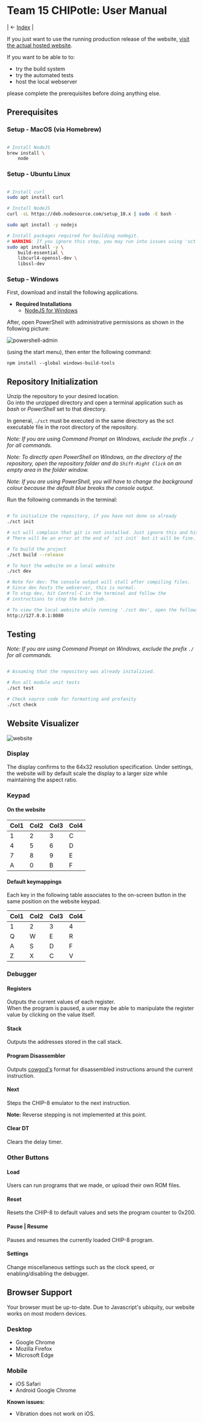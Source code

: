 # Team 15 CHIPotle: User Manual

| <- [Index](../Index.md) |

If you just want to use the running production release of the website, [visit the actual hosted website](https://chip.netlify.com).

If you want to be able to to:

- try the build system
- try the automated tests
- host the local webserver

please complete the prerequisites before doing anything else.

## Prerequisites

### Setup - MacOS (via Homebrew)

```bash

# Install NodeJS
brew install \
	node

```

### Setup - Ubuntu Linux

```bash

# Install curl
sudo apt install curl

# Install NodeJS
curl -sL https://deb.nodesource.com/setup_10.x | sudo -E bash -

sudo apt install -y nodejs

# Install packages required for building nodegit.
# WARNING: If you ignore this step, you may run into issues using 'sct init' or 'npm install'.
sudo apt install -y \
	build-essential \
	libcurl4-openssl-dev \
	libssl-dev

```

### Setup - Windows

First, download and install the following applications.
- **Required Installations**
  - [NodeJS for Windows](https://nodejs.org/en/)

After, open PowerShell with administrative permissions as shown in the following picture:

![powershell-admin](images/setup-powershelladmin.png)

 (using the start menu), then enter the following command:
```
npm install --global windows-build-tools
```

## Repository Initialization

Unzip the repository to your desired location.  
Go into the unzipped directory and open a terminal application such as *bash* or *PowerShell* set to that directory.

In general, `./sct` must be executed in the same directory as the sct executable file in the root directory of the repository.

*Note: If you are using Command Prompt on Windows, exclude the prefix `./` for all commands.*

*Note: To directly open PowerShell on Windows, on the directory of the repository, open the repository folder and do `Shift-Right Click` on an empty area in the folder window.*

*Note: If you are using PowerShell, you will have to change the background colour because the default blue breaks the console output.*

Run the following commands in the terminal:

```bash

# To initialize the repository, if you have not done so already
./sct init

# sct will complain that git is not installed. Just ignore this and hit `Enter` to continue whenever that option comes up.
# There will be an error at the end of `sct init` but it will be fine.

# To build the project
./sct build --release

# To host the website on a local website
./sct dev

# Note for dev: The console output will stall after compiling files.  
# Since dev hosts the webserver, this is normal.  
# To stop dev, hit Control-C in the terminal and follow the
# instructions to stop the batch job.

# To view the local website while running './sct dev', open the following in a web browser
http://127.0.0.1:8080

```

## Testing

*Note: If you are using Command Prompt on Windows, exclude the prefix `./` for all commands.*

```bash

# Assuming that the repository was already initalizied.

# Run all module unit tests
./sct test

# Check source code for formatting and profanity
./sct check

```

## Website Visualizer

![website](images/website.jpg)

### Display

The display confirms to the 64x32 resolution specification.
Under settings, the website will by default scale the display to a larger size while maintaining the aspect ratio.

### Keypad

#### On the website

|Col1|Col2|Col3|Col4|
|----|----|----|----|
|1|2|3|C|
|4|5|6|D|
|7|8|9|E|
|A|0|B|F|

#### Default keymappings

Each key in the following table associates to the on-screen button in the same position on the website keypad.

|Col1|Col2|Col3|Col4|
|----|----|----|----|
|1|2|3|4|
|Q|W|E|R|
|A|S|D|F|
|Z|X|C|V|

### Debugger

#### Registers

Outputs the current values of each register.  
When the program is paused, a user may be able
to manipulate the register value by clicking on the value itself.

#### Stack

Outputs the addresses stored in the call stack.

#### Program Disassembler

Outputs [cowgod's](http://devernay.free.fr/hacks/chip8/C8TECH10.HTM) format for disassembled instructions around the current instruction.

#### Next

Steps the CHIP-8 emulator to the next instruction.

**Note:** Reverse stepping is not implemented at this point.

#### Clear DT

Clears the delay timer.

### Other Buttons

#### Load

Users can run programs that we made, or upload their own ROM files.

#### Reset

Resets the CHIP-8 to default values and sets the program counter to 0x200.

#### Pause | Resume

Pauses and resumes the currently loaded CHIP-8 program.

#### Settings

Change miscellaneous settings such as the clock speed, or enabling/disabling the debugger.

## Browser Support

Your browser must be up-to-date. Due to Javascript's ubiquity, our website works on most modern devices.

### Desktop

- Google Chrome
- Mozilla Firefox
- Microsoft Edge

### Mobile

- iOS Safari
- Android Google Chrome

**Known issues:**

- Vibration does not work on iOS.